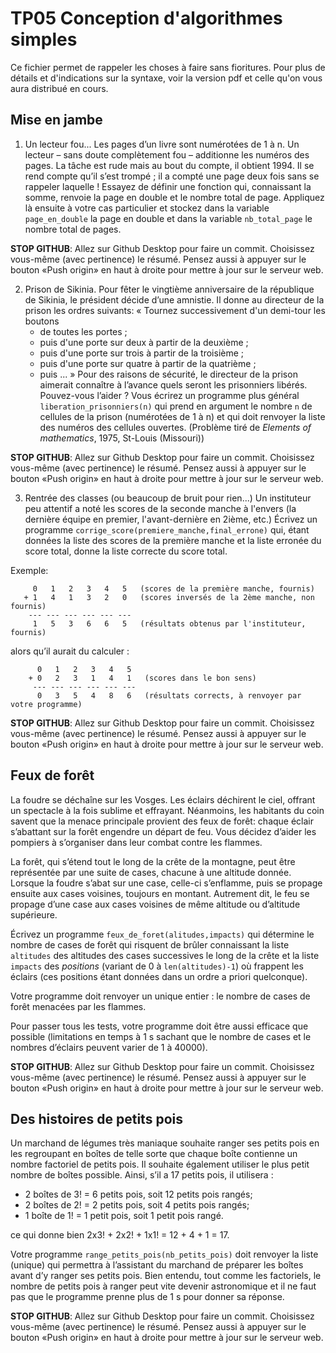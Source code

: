 TP05 Conception d'algorithmes simples
=====================================

Ce fichier permet de rappeler les choses à faire sans fioritures. Pour plus de détails et d'indications sur la syntaxe, voir la version pdf et celle qu'on vous aura distribué en cours.

Mise en jambe
-------------

1.  Un lecteur fou... Les pages d’un livre sont numérotées de 1 à n. Un lecteur – sans doute complètement fou – additionne les numéros des pages. La tâche est rude mais au bout du compte, il obtient 1994. Il se rend compte qu’il s’est trompé ; il a compté une page deux fois sans se rappeler laquelle !
Essayez de définir une fonction qui, connaissant la somme, renvoie la page en double et le nombre total de page. Appliquez là ensuite à votre cas particulier et stockez dans la variable `page_en_double` la page en double et dans la variable `nb_total_page` le nombre total de pages.

**STOP GITHUB**: Allez sur Github Desktop pour faire un commit. Choisissez vous-même (avec pertinence) le résumé. Pensez aussi à appuyer sur le bouton «Push origin» en haut à droite pour mettre à jour sur le serveur web.


2. Prison de Sikinia.  Pour fêter le vingtième anniversaire de la république de Sikinia, le président décide d’une amnistie. Il donne au directeur de la prison les ordres suivants: « Tournez successivement d'un demi-tour les boutons
    - de toutes les portes ;
    - puis d'une porte sur deux à partir de la deuxième ;
    - puis d'une porte sur trois à partir de la troisième ;
    - puis d'une porte sur quatre à partir de la quatrième ;
    - puis ... »
Pour des raisons de sécurité, le directeur de la prison aimerait
connaître à l’avance quels seront les prisonniers libérés. Pouvez-vous
l’aider ? Vous écrirez un programme plus général `liberation_prisonniers(n)` qui prend en argument
le nombre `n` de cellules de la prison (numérotées de 1 à n) et qui doit
renvoyer la liste des numéros des cellules ouvertes. (Problème tiré de
*Elements of mathematics*, 1975, St-Louis (Missouri))

**STOP GITHUB**: Allez sur Github Desktop pour faire un commit. Choisissez vous-même (avec pertinence) le résumé. Pensez aussi à appuyer sur le bouton «Push origin» en haut à droite pour mettre à jour sur le serveur web.

3. Rentrée des classes (ou beaucoup de bruit pour rien...)
Un instituteur peu attentif a noté les scores de la seconde manche à l'envers (la dernière équipe en premier, l'avant-dernière en 2ième, etc.)
Écrivez un programme `corrige_score(premiere_manche,final_errone)` qui, étant données la liste des scores de la
première manche et la liste erronée du score total, donne la liste
correcte du score total.

Exemple:


         0   1   2   3   4   5   (scores de la première manche, fournis)
       + 1   4   1   3   2   0   (scores inversés de la 2ème manche, non fournis)
        --- --- --- --- --- ---
         1   5   3   6   6   5   (résultats obtenus par l'instituteur, fournis)

alors qu’il aurait du calculer :

          0   1   2   3   4   5
        + 0   2   3   1   4   1   (scores dans le bon sens)
         --- --- --- --- --- ---
          0   3   5   4   8   6   (résultats corrects, à renvoyer par votre programme)


**STOP GITHUB**: Allez sur Github Desktop pour faire un commit. Choisissez vous-même (avec pertinence) le résumé. Pensez aussi à appuyer sur le bouton «Push origin» en haut à droite pour mettre à jour sur le serveur web.


Feux de forêt
-------------

La foudre se déchaîne sur les Vosges. Les éclairs déchirent le ciel,
offrant un spectacle à la fois sublime et effrayant. Néanmoins, les
habitants du coin savent que la menace principale provient des feux de
forêt: chaque éclair s’abattant sur la forêt engendre un départ de feu.
Vous décidez d’aider les pompiers à s’organiser dans leur combat contre
les flammes.

La forêt, qui s’étend tout le long de la crête de la montagne, peut
être représentée par une suite de cases, chacune à une altitude donnée.
Lorsque la foudre s’abat sur une case, celle-ci s’enflamme, puis se
propage ensuite aux cases voisines, toujours en montant. Autrement dit,
le feu se propage d’une case aux cases voisines de même altitude ou
d’altitude supérieure.

Écrivez un programme `feux_de_foret(alitudes,impacts)` qui détermine le nombre de cases de forêt qui risquent de brûler connaissant la liste `altitudes` des altitudes des cases successives le long de la crête et la liste `impacts` des _positions_ (variant de 0 à `len(altitudes)-1`) où frappent les éclairs (ces positions étant données dans un ordre a priori quelconque).

Votre programme doit renvoyer un unique entier : le nombre de cases de
forêt menacées par les flammes.

Pour passer tous les tests, votre programme doit être aussi efficace que
possible (limitations en temps à 1 s sachant que le nombre de cases
et le nombres d’éclairs peuvent varier de 1 à 40000).

**STOP GITHUB**: Allez sur Github Desktop pour faire un commit. Choisissez vous-même (avec pertinence) le résumé. Pensez aussi à appuyer sur le bouton «Push origin» en haut à droite pour mettre à jour sur le serveur web.


Des histoires de petits pois
----------------------------

Un marchand de légumes très maniaque souhaite ranger ses petits pois en
les regroupant en boîtes de telle sorte que chaque boîte contienne un
nombre factoriel de petits pois. Il souhaite également utiliser le plus petit nombre de boîtes possible. Ainsi, s’il a 17 petits pois, il utilisera :
  -   2 boîtes de 3! = 6 petits pois, soit 12 petits pois rangés;
  -   2 boîtes de 2! = 2 petits pois, soit 4 petits pois rangés;
  -   1 boîte  de 1! = 1 petit pois, soit 1 petit pois rangé.

ce qui donne bien 2x3! + 2x2! + 1x1! = 12 + 4 + 1 = 17.

Votre programme `range_petits_pois(nb_petits_pois)` doit renvoyer la liste (unique) qui permettra à
l’assistant du marchand de préparer les boîtes avant d’y ranger ses
petits pois. Bien entendu, tout comme les factoriels, le nombre de
petits pois à ranger peut vite devenir astronomique et il ne faut
pas que le programme prenne plus de 1 s pour donner sa réponse.

**STOP GITHUB**: Allez sur Github Desktop pour faire un commit. Choisissez vous-même (avec pertinence) le résumé. Pensez aussi à appuyer sur le bouton «Push origin» en haut à droite pour mettre à jour sur le serveur web.
